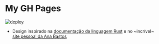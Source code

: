 # My GH Pages

[![deploy](https://github.com/weslenng/gh-pages/workflows/deploy/badge.svg?branch=master)](https://github.com/weslenng/gh-pages/actions)

- Design inspirado na [documentação da linguagem Rust](https://www.rust-lang.org/learn) e no ~incrível~ [site pessoal da Ana Bastos](https://anabastos.me/)
